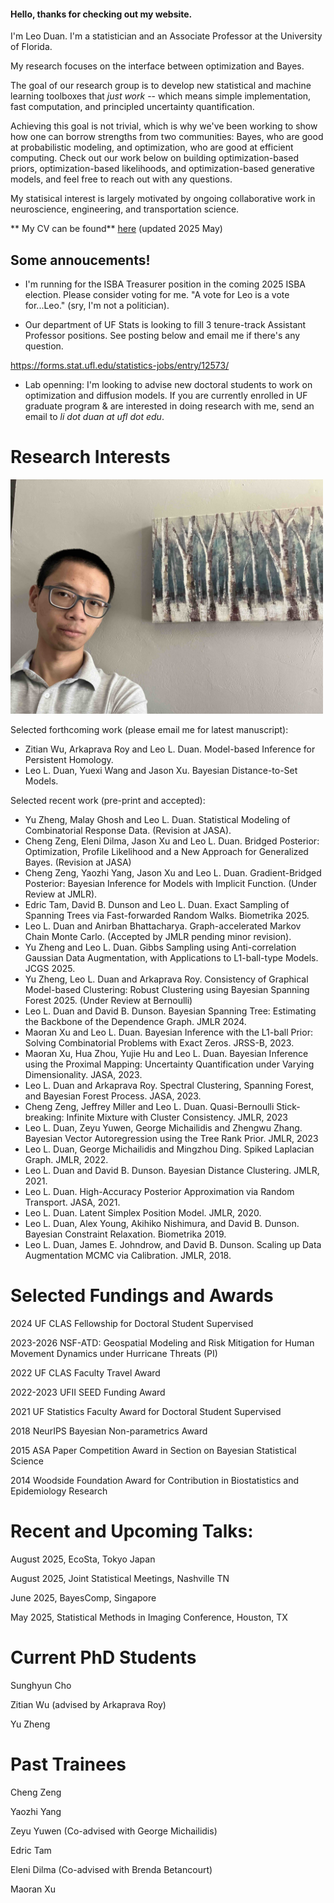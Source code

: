 #### Hello, thanks for checking out my website.

I'm Leo Duan. I'm a statistician and an Associate Professor at the University of Florida.

My research focuses on the interface between optimization and Bayes.

The goal of our research group is to develop new statistical and machine learning toolboxes that _just work_ -- which means simple implementation, fast computation, and principled uncertainty quantification.

Achieving this goal is not trivial, which is why we've been working to show how one can borrow strengths from two communities: Bayes, who are good at probabilistic modeling, and optimization, who are good at efficient computing. Check out our work below on building optimization-based priors, optimization-based  likelihoods, and optimization-based generative models, and feel free to reach out with any questions.

My statisical interest is largely motivated by ongoing collaborative work in neuroscience, engineering, and transportation science.


** My CV can be found** [here](leo_duan_cv.pdf)  (updated 2025 May)


## Some annoucements!

* I'm running for the ISBA Treasurer position in the coming 2025 ISBA election. Please consider voting for me. "A vote for Leo is a vote for...Leo." (sry, I'm not a politician).

* Our department of UF Stats is looking to fill 3 tenure-track Assistant Professor positions. See posting below and email me if there's any question.

https://forms.stat.ufl.edu/statistics-jobs/entry/12573/

* Lab openning: I'm looking to advise new doctoral students to work on optimization and diffusion models. If you are currently enrolled in UF graduate program & are interested in doing research with me, send an email to _li dot duan at ufl dot edu_.
   
# Research Interests

<img src="photo.jpg" alt="drawing" width="500"/>

Selected forthcoming work (please email me for latest manuscript):

*   Zitian Wu, Arkaprava Roy and Leo L. Duan. Model-based Inference for Persistent Homology.
*   Leo L. Duan, Yuexi Wang and Jason Xu. Bayesian Distance-to-Set Models.

Selected recent work (pre-print and accepted):
*   Yu Zheng, Malay Ghosh and Leo L. Duan. Statistical Modeling of Combinatorial Response Data.  (Revision at JASA).
*   Cheng Zeng, Eleni Dilma, Jason Xu and Leo L. Duan. Bridged Posterior: Optimization, Profile Likelihood and a New Approach for Generalized Bayes.  (Revision at JASA)
*   Cheng Zeng, Yaozhi Yang, Jason Xu and Leo L. Duan. Gradient-Bridged Posterior: Bayesian Inference for Models with Implicit Function. (Under Review at JMLR).
*   Edric Tam, David B. Dunson and Leo L. Duan. Exact Sampling of Spanning Trees via Fast-forwarded Random Walks. Biometrika 2025.
*   Leo L. Duan and Anirban Bhattacharya. Graph-accelerated Markov Chain Monte Carlo. (Accepted by JMLR pending minor revision).
*   Yu Zheng and Leo L. Duan. Gibbs Sampling using Anti-correlation Gaussian Data Augmentation, with Applications to L1-ball-type Models. JCGS 2025.
*   Yu Zheng, Leo L. Duan and Arkaprava Roy. Consistency of Graphical Model-based Clustering: Robust Clustering using Bayesian Spanning Forest 2025. (Under Review at Bernoulli) 
*   Leo L. Duan and David B. Dunson. Bayesian Spanning Tree: Estimating the Backbone of the Dependence Graph. JMLR 2024.
*   Maoran Xu and Leo L. Duan. Bayesian Inference with the L1-ball Prior: Solving Combinatorial Problems with Exact Zeros. JRSS-B, 2023.
*   Maoran Xu, Hua Zhou, Yujie Hu and Leo L. Duan. Bayesian Inference using the Proximal Mapping: Uncertainty Quantification under Varying Dimensionality.  JASA, 2023.
*   Leo L. Duan and Arkaprava Roy.  Spectral Clustering, Spanning Forest, and Bayesian Forest Process. JASA, 2023.
*   Cheng Zeng, Jeffrey Miller and Leo L. Duan. Quasi-Bernoulli Stick-breaking: Infinite Mixture with Cluster Consistency. JMLR, 2023
*   Leo L. Duan, Zeyu Yuwen, George Michailidis and Zhengwu Zhang.  Bayesian Vector Autoregression using the Tree Rank Prior. JMLR, 2023
*   Leo L. Duan, George Michailidis and Mingzhou Ding. Spiked Laplacian Graph. JMLR, 2022.
*   Leo L. Duan and David B. Dunson. Bayesian Distance Clustering. JMLR, 2021.
*   Leo L. Duan.  High-Accuracy Posterior Approximation via Random Transport. JASA, 2021.
*   Leo L. Duan. Latent Simplex Position Model. JMLR, 2020.
*   Leo L. Duan, Alex Young, Akihiko Nishimura, and David B. Dunson. Bayesian Constraint Relaxation. Biometrika 2019.
*   Leo L. Duan, James E. Johndrow, and David B. Dunson. Scaling up Data Augmentation MCMC via Calibration. JMLR, 2018.




# Selected Fundings and Awards

2024 UF CLAS Fellowship for Doctoral Student Supervised

2023-2026 NSF-ATD: Geospatial Modeling and Risk Mitigation for Human Movement Dynamics under Hurricane Threats (PI)

2022 UF CLAS Faculty Travel Award

2022-2023 UFII SEED Funding Award

2021 UF Statistics Faculty Award for Doctoral Student Supervised

2018 NeurIPS Bayesian Non-parametrics Award

2015 ASA Paper Competition Award in Section on Bayesian Statistical Science

2014 Woodside Foundation Award for Contribution in Biostatistics and Epidemiology Research


# Recent and Upcoming Talks:

August 2025, EcoSta, Tokyo Japan

August 2025, Joint Statistical Meetings, Nashville TN

June 2025, BayesComp, Singapore

May 2025, Statistical Methods in Imaging Conference, Houston, TX

# Current PhD Students

Sunghyun Cho

Zitian Wu (advised by Arkaprava Roy)

Yu Zheng

# Past Trainees

Cheng Zeng

Yaozhi Yang

Zeyu Yuwen (Co-advised with George Michailidis)

Edric Tam

Eleni Dilma (Co-advised with Brenda Betancourt)

Maoran Xu



